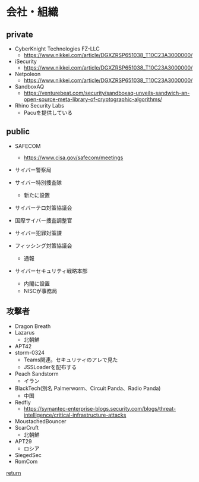# 会社・組織

## private

* CyberKnight Technologies FZ-LLC
  * https://www.nikkei.com/article/DGXZRSP651038_T10C23A3000000/
* iSecurity
  * https://www.nikkei.com/article/DGXZRSP651038_T10C23A3000000/
* Netpoleon
  * https://www.nikkei.com/article/DGXZRSP651038_T10C23A3000000/
* SandboxAQ
  * https://venturebeat.com/security/sandboxaq-unveils-sandwich-an-open-source-meta-library-of-cryptographic-algorithms/
* Rhino Security Labs
  * Pacuを提供している


## public

* SAFECOM
  * https://www.cisa.gov/safecom/meetings

* サイバー警察局
* サイバー特別捜査隊
  * 新たに設置
* サイバーテロ対策協議会
* 国際サイバー捜査調整官

* サイバー犯罪対策課
* フィッシング対策協議会
  * 通報

* サイバーセキュリティ戦略本部
  * 内閣に設置
  * NISCが事務局

## 攻撃者
* Dragon Breath
* Lazarus
  * 北朝鮮
* APT42
* storm-0324
  * Teams関連。セキュリティのアレで見た
  * JSSLoaderを配布する
* Peach Sandstorm
  * イラン
* BlackTech(別名 Palmerworm、Circuit Panda、Radio Panda) 
  * 中国
* Redfly
  * https://symantec-enterprise-blogs.security.com/blogs/threat-intelligence/critical-infrastructure-attacks
* MoustachedBouncer
* ScarCruft
  * 北朝鮮
* APT29
  * ロシア
* SiegedSec
* RomCom
 
[return](../README.md)
